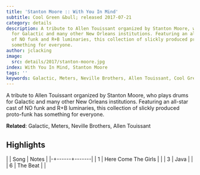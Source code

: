 ```yaml
---
title: 'Stanton Moore :: With You In Mind'
subtitle: Cool Green &bull; released 2017-07-21
category: details
description: A tribute to Allen Touissant organized by Stanton Moore, who plays drums
  for Galactic and many other New Orleans institutions. Featuring an all-star cast
  of NO funk and R+B luminaries, this collection of slickly produced proto-funk has
  something for everyone.
author: jclacking
image:
  src: details/2017/stanton-moore.jpg
index: With You In Mind, Stanton Moore
tags: ''
keywords: Galactic, Meters, Neville Brothers, Allen Touissant, Cool Green
---
```

A tribute to Allen Touissant organized by Stanton Moore, who plays drums for Galactic and many other New Orleans institutions. Featuring an all-star cast of NO funk and R+B luminaries, this collection of slickly produced proto-funk has something for everyone.<!--more-->

**Related**: Galactic, Meters, Neville Brothers, Allen Touissant

## Highlights

| | Song | Notes |
|-+------+-------|
| 1 | Here Come The Girls |  |
| 3 | Java |  |
| 6 | The Beat |  |

